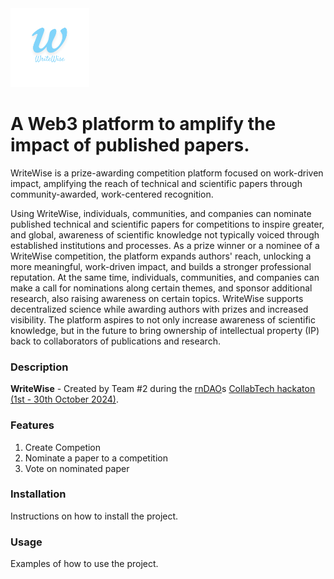 <img src="docs/media/WriteWise%20Logo%201.png" width="25%" alt="WriteWise">

# A Web3 platform to amplify the impact of published papers. 

WriteWise is a prize-awarding competition platform focused on work-driven impact, amplifying the reach of technical and scientific papers through community-awarded, work-centered recognition.

Using WriteWise, individuals, communities, and companies can nominate published technical and scientific papers for competitions to inspire greater, and global, awareness of scientific knowledge not typically voiced through established institutions and processes. As a prize winner or a nominee of a WriteWise competition, the platform expands authors' reach, unlocking a more meaningful, work-driven impact, and builds a stronger professional reputation. At the same time, individuals, communities, and companies can make a call for nominations along certain themes, and sponsor additional research, also raising awareness on certain topics.
WriteWise supports decentralized science while awarding authors with prizes and increased visibility. The platform aspires to not only increase awareness of scientific knowledge, but in the future to bring ownership of intellectual property (IP) back to collaborators of publications and research.

### Description
**WriteWise** - Created by Team #2 during the [rnDAO](https://www.rndao.io/)s [CollabTech hackaton (1st - 30th October 2024)](https://www.rndao.io/collabtech).


### Features
1. Create Competion
2. Nominate a paper to a competition
3. Vote on nominated paper

### Installation

Instructions on how to install the project.

### Usage

Examples of how to use the project.
